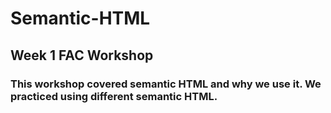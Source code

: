 # Semantic-HTML

## Week 1 FAC Workshop

### This workshop covered semantic HTML and why we use it. We practiced using different semantic HTML. 
